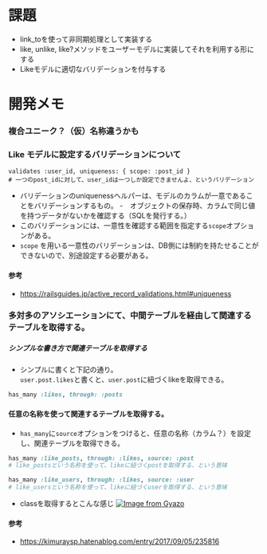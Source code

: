 # 課題
- link_toを使って非同期処理として実装する
- like, unlike, like?メソッドをユーザーモデルに実装してそれを利用する形にする
- Likeモデルに適切なバリデーションを付与する

# 開発メモ
### 複合ユニーク？（仮）名称違うかも

### Like モデルに設定するバリデーションについて
```
validates :user_id, uniqueness: { scope: :post_id }
# 一つのpost_idに対して、user_idは一つしか設定できませんよ、というバリデーション
```
- バリデーションのuniquenessヘルパーは、モデルのカラムが一意であることをバリデーションするもの。
  -　オブジェクトの保存時、カラムで同じ値を持つデータがないかを確認する（SQLを発行する。）
- このバリデーションには、一意性を確認する範囲を指定する`scope`オプションがある。 
- `scope` を用いる一意性のバリデーションは、DB側には制約を持たせることができないので、別途設定する必要がある。
#### 参考
- https://railsguides.jp/active_record_validations.html#uniqueness

### 多対多のアソシエーションにて、中間テーブルを経由して関連するテーブルを取得する。
##### シンプルな書き方で関連テーブルを取得する
- シンプルに書くと下記の通り。<br>`user.post.likes`と書くと、`user.post`に紐づくlikeを取得できる。
```user.rb
has_many :likes, through: :posts
```

#### 任意の名称を使って関連するテーブルを取得する。
- `has_many`に`source`オプションをつけると、任意の名称（カラム？）を設定し、関連テーブルを取得できる。
```user.rb
has_many :like_posts, through: :likes, source: :post
# like_postsという名称を使って、likeに紐づくpostを取得する、という意味
```
```post.rb
has_many :like_users, through: :likes, source: :user
# like_usersという名称を使って、likeに紐づくuserを取得する、という意味
```
- classを取得するとこんな感じ
[![Image from Gyazo](https://i.gyazo.com/795ab72ff67ffff7a670475619ffec0c.png)](https://gyazo.com/795ab72ff67ffff7a670475619ffec0c)
#### 参考
- https://kimuraysp.hatenablog.com/entry/2017/09/05/235816

